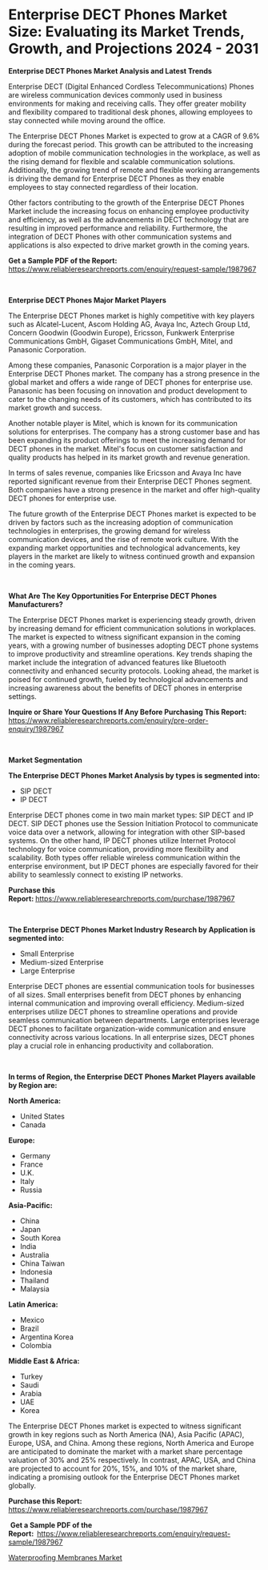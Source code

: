 <p><h1>Enterprise DECT Phones Market Size: Evaluating its Market Trends, Growth, and Projections 2024 - 2031</h1></p><p><strong>Enterprise DECT Phones Market Analysis and Latest Trends</strong></p>
<p><p>Enterprise DECT (Digital Enhanced Cordless Telecommunications) Phones are wireless communication devices commonly used in business environments for making and receiving calls. They offer greater mobility and flexibility compared to traditional desk phones, allowing employees to stay connected while moving around the office.</p><p>The Enterprise DECT Phones Market is expected to grow at a CAGR of 9.6% during the forecast period. This growth can be attributed to the increasing adoption of mobile communication technologies in the workplace, as well as the rising demand for flexible and scalable communication solutions. Additionally, the growing trend of remote and flexible working arrangements is driving the demand for Enterprise DECT Phones as they enable employees to stay connected regardless of their location.</p><p>Other factors contributing to the growth of the Enterprise DECT Phones Market include the increasing focus on enhancing employee productivity and efficiency, as well as the advancements in DECT technology that are resulting in improved performance and reliability. Furthermore, the integration of DECT Phones with other communication systems and applications is also expected to drive market growth in the coming years.</p></p>
<p><strong>Get a Sample PDF of the Report:&nbsp;</strong> <a href="https://www.reliableresearchreports.com/enquiry/request-sample/1987967">https://www.reliableresearchreports.com/enquiry/request-sample/1987967</a></p>
<p>&nbsp;</p>
<p><strong>Enterprise DECT Phones Major Market Players</strong></p>
<p><p>The Enterprise DECT Phones market is highly competitive with key players such as Alcatel-Lucent, Ascom Holding AG, Avaya Inc, Aztech Group Ltd, Concern Goodwin (Goodwin Europe), Ericsson, Funkwerk Enterprise Communications GmbH, Gigaset Communications GmbH, Mitel, and Panasonic Corporation.</p><p>Among these companies, Panasonic Corporation is a major player in the Enterprise DECT Phones market. The company has a strong presence in the global market and offers a wide range of DECT phones for enterprise use. Panasonic has been focusing on innovation and product development to cater to the changing needs of its customers, which has contributed to its market growth and success.</p><p>Another notable player is Mitel, which is known for its communication solutions for enterprises. The company has a strong customer base and has been expanding its product offerings to meet the increasing demand for DECT phones in the market. Mitel's focus on customer satisfaction and quality products has helped in its market growth and revenue generation.</p><p>In terms of sales revenue, companies like Ericsson and Avaya Inc have reported significant revenue from their Enterprise DECT Phones segment. Both companies have a strong presence in the market and offer high-quality DECT phones for enterprise use.</p><p>The future growth of the Enterprise DECT Phones market is expected to be driven by factors such as the increasing adoption of communication technologies in enterprises, the growing demand for wireless communication devices, and the rise of remote work culture. With the expanding market opportunities and technological advancements, key players in the market are likely to witness continued growth and expansion in the coming years.</p></p>
<p>&nbsp;</p>
<p><strong>What Are The Key Opportunities For Enterprise DECT Phones Manufacturers?</strong></p>
<p><p>The Enterprise DECT Phones market is experiencing steady growth, driven by increasing demand for efficient communication solutions in workplaces. The market is expected to witness significant expansion in the coming years, with a growing number of businesses adopting DECT phone systems to improve productivity and streamline operations. Key trends shaping the market include the integration of advanced features like Bluetooth connectivity and enhanced security protocols. Looking ahead, the market is poised for continued growth, fueled by technological advancements and increasing awareness about the benefits of DECT phones in enterprise settings.</p></p>
<p><strong>Inquire or Share Your Questions If Any Before Purchasing This Report:</strong> <a href="https://www.reliableresearchreports.com/enquiry/pre-order-enquiry/1987967">https://www.reliableresearchreports.com/enquiry/pre-order-enquiry/1987967</a></p>
<p>&nbsp;</p>
<p><strong>Market Segmentation</strong></p>
<p><strong>The Enterprise DECT Phones Market Analysis by types is segmented into:</strong></p>
<p><ul><li>SIP DECT</li><li>IP DECT</li></ul></p>
<p><p>Enterprise DECT phones come in two main market types: SIP DECT and IP DECT. SIP DECT phones use the Session Initiation Protocol to communicate voice data over a network, allowing for integration with other SIP-based systems. On the other hand, IP DECT phones utilize Internet Protocol technology for voice communication, providing more flexibility and scalability. Both types offer reliable wireless communication within the enterprise environment, but IP DECT phones are especially favored for their ability to seamlessly connect to existing IP networks.</p></p>
<p><strong>Purchase this Report:&nbsp;</strong><a href="https://www.reliableresearchreports.com/purchase/1987967">https://www.reliableresearchreports.com/purchase/1987967</a></p>
<p>&nbsp;</p>
<p><strong>The Enterprise DECT Phones Market Industry Research by Application is segmented into:</strong></p>
<p><ul><li>Small Enterprise</li><li>Medium-sized Enterprise</li><li>Large Enterprise</li></ul></p>
<p><p>Enterprise DECT phones are essential communication tools for businesses of all sizes. Small enterprises benefit from DECT phones by enhancing internal communication and improving overall efficiency. Medium-sized enterprises utilize DECT phones to streamline operations and provide seamless communication between departments. Large enterprises leverage DECT phones to facilitate organization-wide communication and ensure connectivity across various locations. In all enterprise sizes, DECT phones play a crucial role in enhancing productivity and collaboration.</p></p>
<p>&nbsp;</p>
<p><strong>In terms of Region, the Enterprise DECT Phones Market Players available by Region are:</strong></p>
<p>
    <p> <strong> North America: </strong>
        <ul>
            <li>United States</li>
            <li>Canada</li>
        </ul>
        </p> 
    <p> <strong> Europe: </strong>
        <ul>
            <li>Germany</li>
            <li>France</li>
            <li>U.K.</li>
            <li>Italy</li>
            <li>Russia</li>
        </ul>
        </p> 
    <p> <strong> Asia-Pacific: </strong>
        <ul>
            <li>China</li>
            <li>Japan</li>
            <li>South Korea</li>
            <li>India</li>
            <li>Australia</li>
            <li>China Taiwan</li>
            <li>Indonesia</li>
            <li>Thailand</li>
            <li>Malaysia</li>
        </ul>
        </p> 
    <p> <strong> Latin America: </strong>
        <ul>
            <li>Mexico</li>
            <li>Brazil</li>
            <li>Argentina Korea</li>
            <li>Colombia</li>
        </ul>
        </p> 
    <p> <strong> Middle East & Africa: </strong>
        <ul>
            <li>Turkey</li>
            <li>Saudi</li>
            <li>Arabia</li>
            <li>UAE</li>
            <li>Korea</li>
        </ul>
    </p>
    </p>
<p><p>The Enterprise DECT Phones market is expected to witness significant growth in key regions such as North America (NA), Asia Pacific (APAC), Europe, USA, and China. Among these regions, North America and Europe are anticipated to dominate the market with a market share percentage valuation of 30% and 25% respectively. In contrast, APAC, USA, and China are projected to account for 20%, 15%, and 10% of the market share, indicating a promising outlook for the Enterprise DECT Phones market globally.</p></p>
<p><strong>Purchase this Report: </strong><a href="https://www.reliableresearchreports.com/purchase/1987967">https://www.reliableresearchreports.com/purchase/1987967</a></p>
<p>&nbsp;<strong>Get a Sample PDF of the Report:&nbsp;&nbsp;</strong><a href="https://www.reliableresearchreports.com/enquiry/request-sample/1987967">https://www.reliableresearchreports.com/enquiry/request-sample/1987967</a></p>
<p><strong></strong></p>
<p><p><a href="https://invited-way-688.notion.site/Waterproofing-Membranes-Market-Size-Evaluating-its-Market-Trends-Growth-and-Projections-2024-20-d05c3cbbcf134b32a96fa343da00e5f0">Waterproofing Membranes Market</a></p></p>